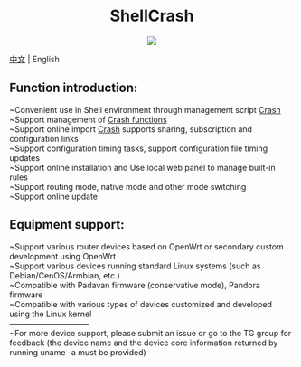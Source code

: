 <h1 align="center">
  <br>ShellCrash<br>
</h1>


  <p align="center">

  <a target="_blank" href="https://github.com/juewuy/ShellCrash/releases">
    <img src="https://img.shields.io/github/release/juewuy/ShellCrash.svg?style=flat-square&label=ShellCrash&colorB=green">
  </a>
</p>

[中文](README_CN.md) | English

## Function introduction: 


~Convenient use in Shell environment through management script [Crash](https://github.com/Dreamacro/Crash)<br>~Support management of [Crash functions](https://lancellc.gitbook.io/Crash)<br>~Support online import [Crash](https://github.com/Dreamacro/Crash) supports sharing, subscription and configuration links<br>~Support configuration timing tasks, support configuration file timing updates<br>~Support online installation and Use local web panel to manage built-in rules<br>~Support routing mode, native mode and other mode switching<br>~Support online update<br>

## Equipment support:


~Support various router devices based on OpenWrt or secondary custom development using OpenWrt<br>~Support various devices running standard Linux systems (such as Debian/CenOS/Armbian, etc.)<br>~Compatible with Padavan firmware (conservative mode), Pandora firmware<br>~Compatible with various types of devices customized and developed using the Linux kernel<br>——————————<br>~For more device support, please submit an issue or go to the TG group for feedback (the device name and the device core information returned by running uname -a must be provided)<br>



